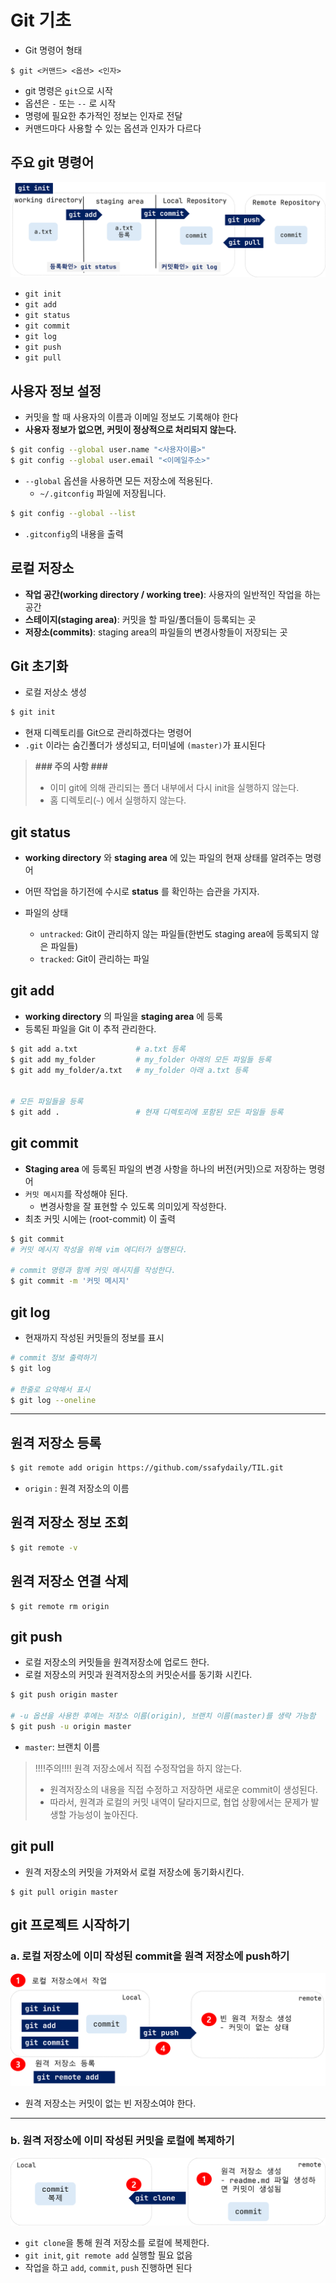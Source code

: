 # Git 기초

- Git 명령어 형태

```
$ git <커맨드> <옵션> <인자> 
```
- git 명령은 `git`으로 시작
- 옵션은 `-` 또는 `--` 로 시작
- 명령에 필요한 추가적인 정보는 인자로 전달
- 커맨드마다 사용할 수 있는 옵션과 인자가 다르다

## 주요 git 명령어 

![git](images/git01.png)

- `git init`
- `git add`
- `git status`
- `git commit`
- `git log`
- `git push`
- `git pull`

## 사용자 정보 설정

- 커밋을 할 때 사용자의 이름과 이메일 정보도 기록해야 한다
- **사용자 정보가 없으면, 커밋이 정상적으로 처리되지 않는다.**

```bash
$ git config --global user.name "<사용자이름>"
$ git config --global user.email "<이메일주소>"
```
- `--global` 옵션을 사용하면 모든 저장소에 적용된다.
  - `~/.gitconfig` 파일에 저장됩니다.


```bash
$ git config --global --list
```
- `.gitconfig`의 내용을 출력



## 로컬 저장소

- **작업 공간(working directory / working tree)**: 사용자의 일반적인 작업을 하는 공간
- **스테이지(staging area)**: 커밋을 할 파일/폴더들이 등록되는 곳
- **저장소(commits)**: staging area의 파일들의 변경사항들이 저장되는 곳

## Git 초기화 

- 로컬 저상소 생성

```bash
$ git init
```
- 현재 디렉토리를 Git으로 관리하겠다는 명령어
- `.git` 이라는 숨긴폴더가 생성되고, 터미널에 `(master)`가 표시된다

> **### 주의 사항 ###** 
> 
> - 이미 git에 의해 관리되는 폴더 내부에서 다시 init을 실행하지 않는다.
> - 홈 디렉토리(`~`) 에서 실행하지 않는다.

## git status

- **working directory** 와 **staging area** 에 있는 파일의 현재 상태를 알려주는 명령어

- 어떤 작업을 하기전에 수시로 **status** 를 확인하는 습관을 가지자.

- 파일의 상태
  
  - `untracked`: Git이 관리하지 않는 파일들(한번도 staging area에 등록되지 않은 파일들)
  - `tracked`: Git이 관리하는 파일

## git add

- **working directory** 의 파일을 **staging area** 에 등록
- 등록된 파일을 Git 이 추적 관리한다.

```bash
$ git add a.txt             # a.txt 등록
$ git add my_folder         # my_folder 아래의 모든 파일들 등록
$ git add my_folder/a.txt   # my_folder 아래 a.txt 등록


# 모든 파일들을 등록
$ git add .                 # 현재 디렉토리에 포함된 모든 파일들 등록
```

## git commit

- **Staging area** 에 등록된 파일의 변경 사항을 하나의 버전(커밋)으로 저장하는 명령어
- `커밋 메시지`를 작성해야 된다.
  - 변경사항을 잘 표현할 수 있도록 의미있게 작성한다.
- 최초 커밋 시에는 (root-commit) 이 출력

```bash
$ git commit 
# 커밋 메시지 작성을 위해 vim 에디터가 실행된다.

# commit 명령과 함께 커밋 메시지를 작성한다.
$ git commit -m '커밋 메시지'
```

## git log

- 현재까지 작성된 커밋들의 정보를 표시

```bash
# commit 정보 출력하기
$ git log

# 한줄로 요약해서 표시
$ git log --oneline
```

-------------

## 원격 저장소 등록

```bash
$ git remote add origin https://github.com/ssafydaily/TIL.git
```

- `origin` : 원격 저장소의 이름


## 원격 저장소 정보 조회

```bash
$ git remote -v
```

## 원격 저장소 연결 삭제

```shell
$ git remote rm origin
```

## git push

- 로컬 저장소의 커밋들을 원격저장소에 업로드 한다.
- 로컬 저장소의 커밋과 원격저장소의 커밋순서를 동기화 시킨다.

```bash
$ git push origin master

# -u 옵션을 사용한 후에는 저장소 이름(origin), 브랜치 이름(master)를 생략 가능함
$ git push -u origin master
```

- `master`: 브랜치 이름

> !!!!주의!!!! 원격 저장소에서 직접 수정작업을 하지 않는다.
> - 원격저장소의 내용을 직접 수정하고 저장하면 새로운 commit이 생성된다.
> - 따라서, 원격과 로컬의 커밋 내역이 달라지므로, 협업 상황에서는 문제가 발생할 가능성이 높아진다.


## git pull

- 원격 저장소의 커밋을 가져와서 로컬 저장소에 동기화시킨다.

```shell
$ git pull origin master
```



## git 프로젝트 시작하기

### a. 로컬 저장소에 이미 작성된 commit을 원격 저장소에 push하기

![](images/git02.png)

- 원격 저장소는 커밋이 없는 빈 저장소여야 한다.


-----------

### b. 원격 저장소에 이미 작성된 커밋을 로컬에 복제하기

![](images/git03.png)

- `git clone`을 통해 원격 저장소를 로컬에 복제한다.
- `git init`, `git remote add` 실행할 필요 없음
- 작업을 하고 `add`, `commit`, `push` 진행하면 된다
